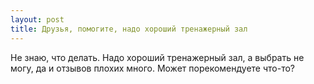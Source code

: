 ```yaml
---
layout: post 
title: Друзья, помогите, надо хороший тренажерный зал 
--- 
```

Не знаю, что делать. Надо хороший тренажерный зал, а выбрать не могу, да и отзывов плохих много. Может порекомендуете что-то?